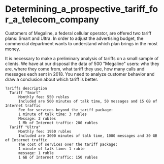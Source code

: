 # Determining_a_prospective_tariff_for_a_telecom_company

Customers of Megaline, a federal cellular operator, are offered two tariff plans: Smart and Ultra. In order to adjust the advertising budget, the commercial department wants to understand which plan brings in the most money.

It is necessary to make a preliminary analysis of tariffs on a small sample of clients. We have at our disposal the data of 500 "Megaline" users: who they are, where they come from, what tariff they use, how many calls and messages each sent in 2018. You need to analyze customer behavior and draw a conclusion about which tariff is better.

```
Tariffs description
  Tariff "Smart"
      Monthly fee: 550 rubles
      Included are 500 minutes of talk time, 50 messages and 15 GB of Internet traffic
      Fee for services beyond the tariff package:
      1 minute of talk time: 3 rubles
      Message: 3 rubles
      1 Mb of Internet traffic: 200 rubles
  Tariff "Ultra"
      Monthly fee: 1950 rubles
      Included are 3000 minutes of talk time, 1000 messages and 30 GB of Internet traffic
      The cost of services over the tariff package:
      1 minute of talk time: 1 ruble
      message: 1 ruble
      1 GB of Internet traffic: 150 rubles

```
